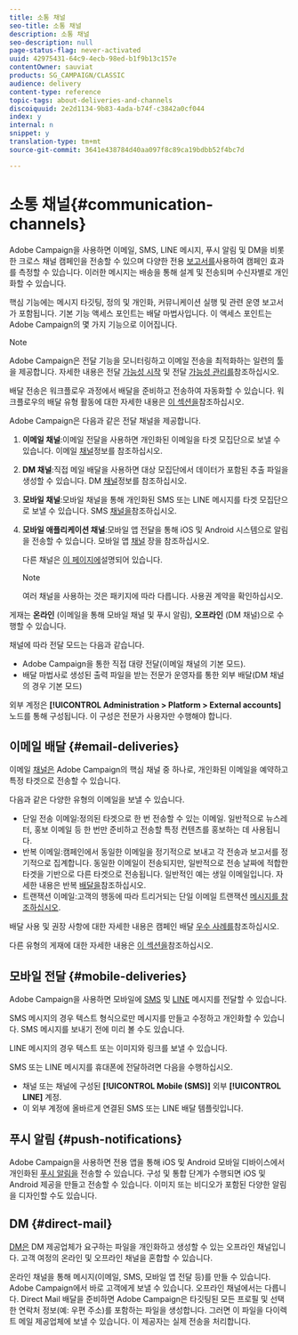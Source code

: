 ```yaml
---
title: 소통 채널
seo-title: 소통 채널
description: 소통 채널
seo-description: null
page-status-flag: never-activated
uuid: 42975431-64c9-4ecb-98ed-b1f9b13c157e
contentOwner: sauviat
products: SG_CAMPAIGN/CLASSIC
audience: delivery
content-type: reference
topic-tags: about-deliveries-and-channels
discoiquuid: 2e2d1134-9b83-4ada-b74f-c3842a0cf044
index: y
internal: n
snippet: y
translation-type: tm+mt
source-git-commit: 3641e438784d40aa097f8c89ca19bdbb52f4bc7d

---
```



# 소통 채널{#communication-channels}

Adobe Campaign을 사용하면 이메일, SMS, LINE 메시지, 푸시 알림 및 DM을 비롯한 크로스 채널 캠페인을 전송할 수 있으며 다양한 전용 [보고서를](../../reporting/using/delivery-reports.md)사용하여 캠페인 효과를 측정할 수 있습니다. 이러한 메시지는 배송을 통해 설계 및 전송되며 수신자별로 개인화할 수 있습니다.

핵심 기능에는 메시지 타깃팅, 정의 및 개인화, 커뮤니케이션 실행 및 관련 운영 보고서가 포함됩니다. 기본 기능 액세스 포인트는 배달 마법사입니다. 이 액세스 포인트는 Adobe Campaign의 몇 가지 기능으로 이어집니다.

>[!NOTE]
>
>Adobe Campaign은 전달 기능을 모니터링하고 이메일 전송을 최적화하는 일련의 툴을 제공합니다. 자세한 내용은 전달 [가능성 시작](https://docs.campaign.adobe.com/doc/AC/getting_started/EN/deliverability.html) 및 전달 [가능성 관리를](../../delivery/using/about-deliverability.md)참조하십시오.

배달 전송은 워크플로우 과정에서 배달을 준비하고 전송하여 자동화할 수 있습니다. 워크플로우의 배달 유형 활동에 대한 자세한 내용은 [이 섹션을](../../workflow/using/about-action-activities.md)참조하십시오.

Adobe Campaign은 다음과 같은 전달 채널을 제공합니다.

1. **이메일 채널**:이메일 전달을 사용하면 개인화된 이메일을 타겟 모집단으로 보낼 수 있습니다. 이메일 [채널](../../delivery/using/about-email-channel.md)정보를 참조하십시오.
1. **DM 채널**:직접 메일 배달을 사용하면 대상 모집단에서 데이터가 포함된 추출 파일을 생성할 수 있습니다. DM [채널](../../delivery/using/about-direct-mail-channel.md)정보를 참조하십시오.
1. **모바일 채널**:모바일 채널을 통해 개인화된 SMS 또는 LINE 메시지를 타겟 모집단으로 보낼 수 있습니다. SMS [채널을](../../delivery/using/sms-channel.md)참조하십시오.
1. **모바일 애플리케이션 채널**:모바일 앱 전달을 통해 iOS 및 Android 시스템으로 알림을 전송할 수 있습니다. 모바일 앱 [채널](../../delivery/using/about-mobile-app-channel.md) 장을 참조하십시오.

   다른 채널은 [이 페이지에](../../delivery/using/other-channels.md)설명되어 있습니다.

   >[!NOTE]
   >
   >여러 채널을 사용하는 것은 패키지에 따라 다릅니다. 사용권 계약을 확인하십시오.

게재는 **온라인** (이메일을 통해 모바일 채널 및 푸시 알림), **오프라인** (DM 채널)으로 수행할 수 있습니다.

채널에 따라 전달 모드는 다음과 같습니다.

* Adobe Campaign을 통한 직접 대량 전달(이메일 채널의 기본 모드).
* 배달 마법사로 생성된 출력 파일을 받는 전문가 운영자를 통한 외부 배달(DM 채널의 경우 기본 모드)

외부 계정은 **[!UICONTROL Administration > Platform > External accounts]** 노드를 통해 구성됩니다. 이 구성은 전문가 사용자만 수행해야 합니다.

## 이메일 배달 {#email-deliveries}

이메일 [채널은](../../delivery/using/about-email-channel.md) Adobe Campaign의 핵심 채널 중 하나로, 개인화된 이메일을 예약하고 특정 타겟으로 전송할 수 있습니다.

다음과 같은 다양한 유형의 이메일을 보낼 수 있습니다.

* 단일 전송 이메일:정의된 타겟으로 한 번 전송할 수 있는 이메일. 일반적으로 뉴스레터, 홍보 이메일 등 한 번만 준비하고 전송할 특정 컨텐츠를 홍보하는 데 사용됩니다.
* 반복 이메일:캠페인에서 동일한 이메일을 정기적으로 보내고 각 전송과 보고서를 정기적으로 집계합니다. 동일한 이메일이 전송되지만, 일반적으로 전송 날짜에 적합한 타겟을 기반으로 다른 타겟으로 전송됩니다. 일반적인 예는 생일 이메일입니다. 자세한 내용은 반복 [배달을](../../workflow/using/recurring-delivery.md)참조하십시오.
* 트랜잭션 이메일:고객의 행동에 따라 트리거되는 단일 이메일 트랜잭션 [메시지를 참조하십시오](../../message-center/using/about-transactional-messaging.md).

배달 사용 및 권장 사항에 대한 자세한 내용은 캠페인 배달 [우수 사례를](https://docs.campaign.adobe.com/doc/AC/getting_started/EN/deliveryBestPractices.html)참조하십시오.

다른 유형의 게재에 대한 자세한 내용은 [이 섹션을](../../delivery/using/types-of-deliveries.md)참조하십시오.

## 모바일 전달 {#mobile-deliveries}

Adobe Campaign을 사용하면 모바일에 [SMS](../../delivery/using/sms-channel.md) 및 [LINE](../../delivery/using/line-channel.md) 메시지를 전달할 수 있습니다.

SMS 메시지의 경우 텍스트 형식으로만 메시지를 만들고 수정하고 개인화할 수 있습니다. SMS 메시지를 보내기 전에 미리 볼 수도 있습니다.

LINE 메시지의 경우 텍스트 또는 이미지와 링크를 보낼 수 있습니다.

SMS 또는 LINE 메시지를 휴대폰에 전달하려면 다음을 수행하십시오.

* 채널 또는 채널에 구성된 **[!UICONTROL Mobile (SMS)]** 외부 **[!UICONTROL LINE]** 계정.
* 이 외부 계정에 올바르게 연결된 SMS 또는 LINE 배달 템플릿입니다.

## 푸시 알림 {#push-notifications}

Adobe Campaign을 사용하면 전용 앱을 통해 iOS 및 Android 모바일 디바이스에서 개인화된 [푸시 알림을](../../delivery/using/about-mobile-app-channel.md) 전송할 수 있습니다. 구성 및 통합 단계가 수행되면 iOS 및 Android 제공을 만들고 전송할 수 있습니다. 이미지 또는 비디오가 포함된 다양한 알림을 디자인할 수도 있습니다.

## DM {#direct-mail}

[DM은](../../delivery/using/about-direct-mail-channel.md) DM 제공업체가 요구하는 파일을 개인화하고 생성할 수 있는 오프라인 채널입니다. 고객 여정의 온라인 및 오프라인 채널을 혼합할 수 있습니다.

온라인 채널을 통해 메시지(이메일, SMS, 모바일 앱 전달 등)를 만들 수 있습니다. Adobe Campaign에서 바로 고객에게 보낼 수 있습니다. 오프라인 채널에서는 다릅니다. Direct Mail 배달을 준비하면 Adobe Campaign은 타깃팅된 모든 프로필 및 선택한 연락처 정보(예: 우편 주소)를 포함하는 파일을 생성합니다. 그러면 이 파일을 다이렉트 메일 제공업체에 보낼 수 있습니다. 이 제공자는 실제 전송을 처리합니다.

